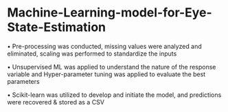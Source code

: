 # Machine-Learning-model-for-Eye-State-Estimation

•	Pre-processing was conducted, missing values were analyzed and eliminated, scaling was performed to standardize the inputs

•	Unsupervised ML was applied to understand the nature of the response variable and Hyper-parameter tuning was applied to evaluate the best parameters

•	Scikit-learn was utilized to develop and initiate the model, and predictions were recovered & stored as a CSV
